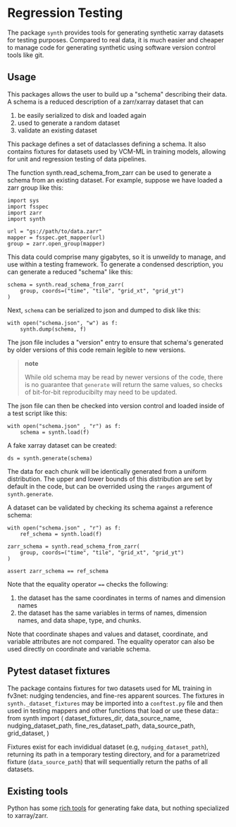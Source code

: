 Regression Testing
==================

The package `synth` provides tools for generating synthetic xarray datasets for testing purposes. Compared to real data, it is much easier and cheaper to manage code for generating synthetic using software version control tools like git.

Usage
-----

This packages allows the user to build up a "schema" describing their data. A schema is a reduced description of a zarr/xarray dataset that can

1.  be easily serialized to disk and loaded again
2.  used to generate a random dataset
3.  validate an existing dataset

This package defines a set of dataclasses defining a schema. It also contains fixtures for datasets used by VCM-ML in training models, allowing for unit and regression testing of data pipelines.

The function synth.read\_schema\_from\_zarr can be used to generate a schema from an existing dataset. For example, suppose we have loaded a zarr group like this:

    import sys
    import fsspec
    import zarr
    import synth

    url = "gs://path/to/data.zarr"
    mapper = fsspec.get_mapper(url)
    group = zarr.open_group(mapper)

This data could comprise many gigabytes, so it is unweildy to manage, and use within a testing framework. To generate a condensed description, you can generate a reduced "schema" like this:

    schema = synth.read_schema_from_zarr(
        group, coords=("time", "tile", "grid_xt", "grid_yt")
    )

Next, `schema` can be serialized to json and dumped to disk like this:

    with open("schema.json", "w") as f:
        synth.dump(schema, f)

The json file includes a "version" entry to ensure that schema's generated by older versions of this code remain legible to new versions.

> **note**
>
> While old schema may be read by newer versions of the code, there is no guarantee that `generate` will return the same values, so checks of bit-for-bit reproducibilty may need to be updated.

The json file can then be checked into version control and loaded inside of a test script like this:

    with open("schema.json" , "r") as f:
        schema = synth.load(f)

A fake xarray dataset can be created:

    ds = synth.generate(schema)

The data for each chunk will be identically generated from a uniform distribution. The upper and lower bounds of this distribution are set by default in the code, but can be overrided using the `ranges` argument of `synth.generate`.

A dataset can be validated by checking its schema against a reference schema:

    with open("schema.json" , "r") as f:
        ref_schema = synth.load(f)

    zarr_schema = synth.read_schema_from_zarr(
        group, coords=("time", "tile", "grid_xt", "grid_yt")
    )

    assert zarr_schema == ref_schema

Note that the equality operator `==` checks the following:

1.  the dataset has the same coordinates in terms of names and dimension names
2.  the dataset has the same variables in terms of names, dimension names, and data shape, type, and chunks.

Note that coordinate shapes and values and dataset, coordinate, and variable attributes are not compared. The equality operator can also be used directly on coordinate and variable schema.

Pytest dataset fixtures
-----------------------

The package contains fixtures for two datasets used for ML training in fv3net: nudging tendencies, and fine-res apparent sources. The fixtures in `synth._dataset_fixtures` may be imported into a `conftest.py` file and then used in testing mappers and other functions that load or use these data:: from synth import ( dataset\_fixtures\_dir, data\_source\_name, nudging\_dataset\_path, fine\_res\_dataset\_path, data\_source\_path, grid\_dataset, )

Fixtures exist for each invididual dataset (e.g, `nudging_dataset_path`), returning its path in a temporary testing directory, and for a parametrized fixture (`data_source_path`) that will sequentially return the paths of all datasets.

Existing tools
--------------

Python has some [rich tools](https://faker.readthedocs.io/en/master/) for generating fake data, but nothing specialized to xarray/zarr.
